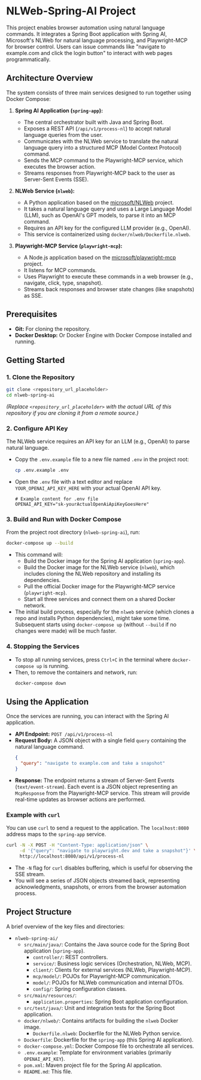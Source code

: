 # NLWeb-Spring-AI Project

This project enables browser automation using natural language commands. It integrates a Spring Boot application with Spring AI, Microsoft's NLWeb for natural language processing, and Playwright-MCP for browser control. Users can issue commands like "navigate to example.com and click the login button" to interact with web pages programmatically.

## Architecture Overview

The system consists of three main services designed to run together using Docker Compose:

1.  **Spring AI Application (`spring-app`):**
    *   The central orchestrator built with Java and Spring Boot.
    *   Exposes a REST API (`/api/v1/process-nl`) to accept natural language queries from the user.
    *   Communicates with the NLWeb service to translate the natural language query into a structured MCP (Model Context Protocol) command.
    *   Sends the MCP command to the Playwright-MCP service, which executes the browser action.
    *   Streams responses from Playwright-MCP back to the user as Server-Sent Events (SSE).

2.  **NLWeb Service (`nlweb`):**
    *   A Python application based on the [microsoft/NLWeb](https://github.com/microsoft/NLWeb) project.
    *   It takes a natural language query and uses a Large Language Model (LLM), such as OpenAI's GPT models, to parse it into an MCP command.
    *   Requires an API key for the configured LLM provider (e.g., OpenAI).
    *   This service is containerized using `docker/nlweb/Dockerfile.nlweb`.

3.  **Playwright-MCP Service (`playwright-mcp`):**
    *   A Node.js application based on the [microsoft/playwright-mcp](https://github.com/microsoft/playwright-mcp) project.
    *   It listens for MCP commands.
    *   Uses Playwright to execute these commands in a web browser (e.g., navigate, click, type, snapshot).
    *   Streams back responses and browser state changes (like snapshots) as SSE.

## Prerequisites

*   **Git:** For cloning the repository.
*   **Docker Desktop:** Or Docker Engine with Docker Compose installed and running.

## Getting Started

### 1. Clone the Repository

```bash
git clone <repository_url_placeholder>
cd nlweb-spring-ai
```
*(Replace `<repository_url_placeholder>` with the actual URL of this repository if you are cloning it from a remote source.)*

### 2. Configure API Key

The NLWeb service requires an API key for an LLM (e.g., OpenAI) to parse natural language.

*   Copy the `.env.example` file to a new file named `.env` in the project root:
    ```bash
    cp .env.example .env
    ```
*   Open the `.env` file with a text editor and replace `YOUR_OPENAI_API_KEY_HERE` with your actual OpenAI API key.
    ```env
    # Example content for .env file
    OPENAI_API_KEY="sk-yourActualOpenAiApiKeyGoesHere"
    ```

### 3. Build and Run with Docker Compose

From the project root directory (`nlweb-spring-ai`), run:

```bash
docker-compose up --build
```

*   This command will:
    *   Build the Docker image for the Spring AI application (`spring-app`).
    *   Build the Docker image for the NLWeb service (`nlweb`), which includes cloning the NLWeb repository and installing its dependencies.
    *   Pull the official Docker image for the Playwright-MCP service (`playwright-mcp`).
    *   Start all three services and connect them on a shared Docker network.
*   The initial build process, especially for the `nlweb` service (which clones a repo and installs Python dependencies), might take some time. Subsequent starts using `docker-compose up` (without `--build` if no changes were made) will be much faster.

### 4. Stopping the Services

*   To stop all running services, press `Ctrl+C` in the terminal where `docker-compose up` is running.
*   Then, to remove the containers and network, run:
    ```bash
    docker-compose down
    ```

## Using the Application

Once the services are running, you can interact with the Spring AI application.

*   **API Endpoint:** `POST /api/v1/process-nl`
*   **Request Body:** A JSON object with a single field `query` containing the natural language command.
    ```json
    {
      "query": "navigate to example.com and take a snapshot"
    }
    ```
*   **Response:** The endpoint returns a stream of Server-Sent Events (`text/event-stream`). Each event is a JSON object representing an `McpResponse` from the Playwright-MCP service. This stream will provide real-time updates as browser actions are performed.

### Example with `curl`

You can use `curl` to send a request to the application. The `localhost:8080` address maps to the `spring-app` service.

```bash
curl -N -X POST -H "Content-Type: application/json" \
     -d '{"query": "navigate to playwright.dev and take a snapshot"}' \
     http://localhost:8080/api/v1/process-nl
```

*   The `-N` flag for `curl` disables buffering, which is useful for observing the SSE stream.
*   You will see a series of JSON objects streamed back, representing acknowledgments, snapshots, or errors from the browser automation process.

## Project Structure

A brief overview of the key files and directories:

*   `nlweb-spring-ai/`
    *   `src/main/java/`: Contains the Java source code for the Spring Boot application (`spring-app`).
        *   `controller/`: REST controllers.
        *   `service/`: Business logic services (Orchestration, NLWeb, MCP).
        *   `client/`: Clients for external services (NLWeb, Playwright-MCP).
        *   `mcp/model/`: POJOs for Playwright-MCP communication.
        *   `model/`: POJOs for NLWeb communication and internal DTOs.
        *   `config/`: Spring configuration classes.
    *   `src/main/resources/`:
        *   `application.properties`: Spring Boot application configuration.
    *   `src/test/java/`: Unit and integration tests for the Spring Boot application.
    *   `docker/nlweb/`: Contains artifacts for building the `nlweb` Docker image.
        *   `Dockerfile.nlweb`: Dockerfile for the NLWeb Python service.
    *   `Dockerfile`: Dockerfile for the `spring-app` (this Spring AI application).
    *   `docker-compose.yml`: Docker Compose file to orchestrate all services.
    *   `.env.example`: Template for environment variables (primarily `OPENAI_API_KEY`).
    *   `pom.xml`: Maven project file for the Spring AI application.
    *   `README.md`: This file.
